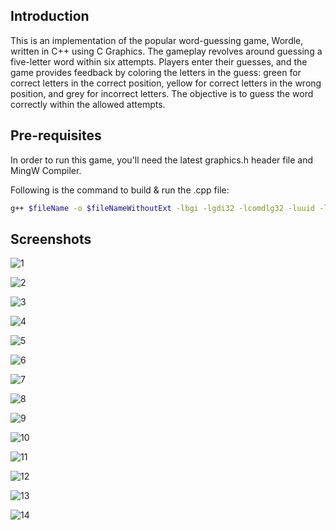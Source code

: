 ## Introduction

This is an implementation of the popular word-guessing game, Wordle, written in C++ using C Graphics. The gameplay revolves around guessing a five-letter word within six attempts. Players enter their guesses, and the game provides feedback by coloring the letters in the guess: green for correct letters in the correct position, yellow for correct letters in the wrong position, and grey for incorrect letters. The objective is to guess the word correctly within the allowed attempts.

## Pre-requisites

In order to run this game, you'll need the latest graphics.h header file and MingW Compiler.

Following is the command to build & run the .cpp file:
```bash
g++ $fileName -o $fileNameWithoutExt -lbgi -lgdi32 -lcomdlg32 -luuid -loleaut32 -lole32 -Wno-write-strings && $dir$fileNameWithoutExt
```

## Screenshots

![1](https://github.com/akshitbtw/Wordle-C-Plus-Plus/assets/83155183/827fa8c8-fbb0-424d-aaa9-7e3d9634fdff)

![2](https://github.com/akshitbtw/Wordle-C-Plus-Plus/assets/83155183/fa6d8b6a-a160-4199-94e8-73e5efd12a13)

![3](https://github.com/akshitbtw/Wordle-C-Plus-Plus/assets/83155183/32e0eef6-7052-4925-af9d-3d30acfcf735)

![4](https://github.com/akshitbtw/Wordle-C-Plus-Plus/assets/83155183/b579391b-5f95-4ed6-b897-8468f3bc905b)

![5](https://github.com/akshitbtw/Wordle-C-Plus-Plus/assets/83155183/34090467-241f-4bd6-ad0d-0df9d804ec83)

![6](https://github.com/akshitbtw/Wordle-C-Plus-Plus/assets/83155183/9ca56680-bb25-489e-96ae-13c976e5c92b)

![7](https://github.com/akshitbtw/Wordle-C-Plus-Plus/assets/83155183/255dbacd-e5d6-4714-80cc-266b605f4ea3)

![8](https://github.com/akshitbtw/Wordle-C-Plus-Plus/assets/83155183/20c165c6-2b6b-45d4-97f9-a12f8e4bd846)

![9](https://github.com/akshitbtw/Wordle-C-Plus-Plus/assets/83155183/5a0b598f-c5a7-4606-a8b9-65d2652344af)

![10](https://github.com/akshitbtw/Wordle-C-Plus-Plus/assets/83155183/d28811b0-7c4b-4d88-a861-9d482ae6370f)

![11](https://github.com/akshitbtw/Wordle-C-Plus-Plus/assets/83155183/782aed37-e50f-4c49-8208-d2094e991fa8)

![12](https://github.com/akshitbtw/Wordle-C-Plus-Plus/assets/83155183/a81dfd51-755a-4243-9ec9-2e6eae3ad428)

![13](https://github.com/akshitbtw/Wordle-C-Plus-Plus/assets/83155183/3876a208-77e6-4e96-95b4-f0c82affd25f)

![14](https://github.com/akshitbtw/Wordle-C-Plus-Plus/assets/83155183/de5a2278-467e-427f-b32f-3d250a2dc7c7)
